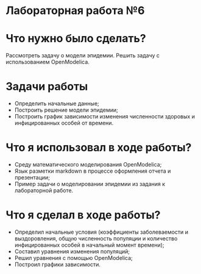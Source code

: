 # Лабораторная работа №6

# Что нужно было сделать?

Рассмотреть задачу о модели эпидемии. Решить задачу с использованием OpenModelica.

# Задачи работы

- Определить начальные данные;
- Построить решение модели эпидемии;
- Построить график зависимости изменения
численности здоровых и инфицированных особей от времени.

# Что я использовал в ходе работы?

- Среду математического моделирования OpenModelica;
- Язык разметки markdown в процессе оформления отчета и презентации;
- Пример задачи о моделировании эпидемии из задания к лабораторной работе.

# Что я сделал в ходе работы?

- Определил начальные условия (коэффициенты заболеваемости и выздоровления, общую численность популяции и количество инфицированных особей в начальный момент времени);
- Составил уравнения изменения популяций;
- Решил уравнения с помощью OpenModelica;
- Построил графики зависимости.